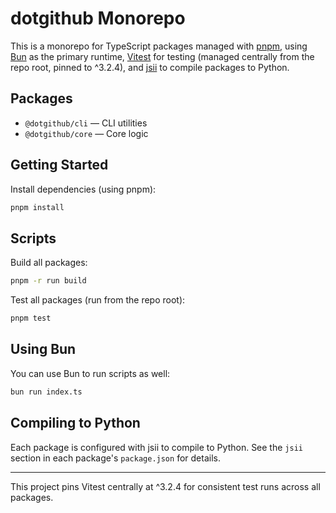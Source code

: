 
# dotgithub Monorepo

This is a monorepo for TypeScript packages managed with [pnpm](https://pnpm.io/), using [Bun](https://bun.sh) as the primary runtime, [Vitest](https://vitest.dev/) for testing (managed centrally from the repo root, pinned to ^3.2.4), and [jsii](https://github.com/aws/jsii) to compile packages to Python.

## Packages

- `@dotgithub/cli` — CLI utilities
- `@dotgithub/core` — Core logic

## Getting Started

Install dependencies (using pnpm):

```bash
pnpm install
```

## Scripts

Build all packages:

```bash
pnpm -r run build
```

Test all packages (run from the repo root):

```bash
pnpm test
```

## Using Bun

You can use Bun to run scripts as well:

```bash
bun run index.ts
```

## Compiling to Python

Each package is configured with jsii to compile to Python. See the `jsii` section in each package's `package.json` for details.

---
This project pins Vitest centrally at ^3.2.4 for consistent test runs across all packages.
